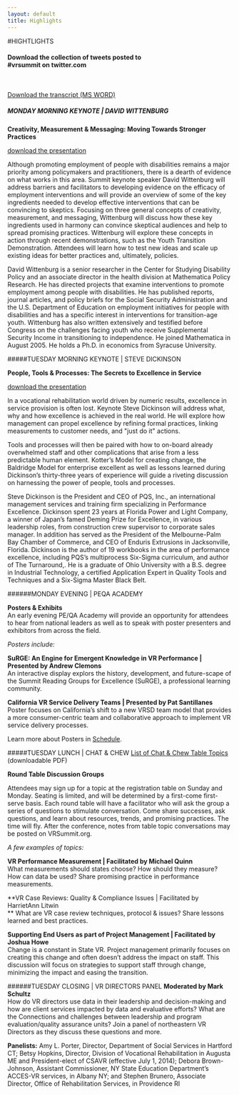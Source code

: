 ```yaml
---
layout: default
title: Highlights
---
```


#HIGHTLIGHTS

<div class="alert alert-info" style="max-width:350px;">
<h4>Download the collection of tweets posted to #vrsummit on twitter.com</h4>

<br /><p><a class="btn btn-primary" href="/files/TwitterChat.doc">Download the transcript (MS WORD)</a></p>

</div>

##### MONDAY MORNING KEYNOTE | DAVID WITTENBURG

**Creativity, Measurement & Messaging:
Moving Towards Stronger Practices**  

[download the presentation](/assets/KEYNOTE_Creativity_Measurement_and_Knowledge.pptx)

Although promoting employment of people
with disabilities remains a major priority among
policymakers and practitioners, there is a dearth
of evidence on what works in this area. Summit
keynote speaker David Wittenburg will address
barriers and facilitators to developing evidence on
the efficacy of employment interventions and will
provide an overview of some of the key ingredients
needed to develop effective interventions that can
be convincing to skeptics. Focusing on three general
concepts of creativity, measurement, and messaging,
Wittenburg will discuss how these key ingredients
used in harmony can convince skeptical audiences
and help to spread promising practices. Wittenburg
will explore these concepts in action through recent
demonstrations, such as the Youth Transition
Demonstration. Attendees will learn how to test new
ideas and scale up existing ideas for better practices
and, ultimately, policies.  

David Wittenburg is a senior researcher in the Center for Studying Disability Policy and an associate director in the health division at Mathematica Policy Research. He has directed projects that examine interventions to promote employment among people with disabilities. He has published reports, journal articles, and policy briefs for the Social Security Administration and the U.S. Department of Education on employment initiatives for people with disabilities and has a specific interest in interventions for transition-age youth. Wittenburg has also written extensively and testified before Congress on the challenges facing youth who receive Supplemental Security Income in transitioning to independence. He joined Mathematica in August 2005. He holds a Ph.D.
in economics from Syracuse University.

#####TUESDAY MORNING KEYNOTE | STEVE DICKINSON  

**People, Tools & Processes:
The Secrets to Excellence in Service**  

[download the presentation](/assets/KEYNOTE_People_Tools_and_Processes.ppt)

In a vocational
rehabilitation world
driven by numeric
results, excellence in
service provision is
often lost. Keynote
Steve Dickinson will
address what, why
and how excellence is
achieved in the real
world. He will explore
how management can
propel excellence by refining formal practices, linking
measurements to customer needs, and "just do it"
actions.  

Tools and processes will then be paired with how
to on-board already overwhelmed staff and other
complications that arise from a less predictable
human element. Kotter’s Model for creating change,
the Baldridge Model for enterprise excellent as well
as lessons learned during Dickinson’s thirty-three years of experience will guide a riveting discussion on
harnessing the power of people, tools and processes.  

Steve Dickinson is the President and CEO of PQS,
Inc., an international management services and
training firm specializing in Performance Excellence.
Dickinson spent 23 years at Florida Power and Light
Company, a winner of Japan’s famed Deming Prize
for Excellence, in various leadership roles, from
construction crew supervisor to corporate sales
manager. In addition has served as the President of
the Melbourne-Palm Bay Chamber of Commerce, and
CEO of Enduris Extrusions in Jacksonville, Florida.
Dickinson is the author of 19 workbooks in the area
of performance excellence, including PQS’s multiprocess
Six-Sigma curriculum, and author of The
Turnaround,. He is a graduate of Ohio University
with a B.S. degree in Industrial Technology, a certified
Application Expert in Quality Tools and Techniques
and a Six-Sigma Master Black Belt.

######MONDAY EVENING | PEQA ACADEMY

**Posters & Exhibits**  
An early evening PE/QA Academy will provide an opportunity for attendees to hear from national leaders as
well as to speak with poster presenters and exhibitors from across the field.  

*Posters include:*  

**SuRGE: An Engine for Emergent Knowledge in VR Performance | Presented by Andrew Clemons**  
An interactive display explors the history, development, and future-scape of the Summit Reading Groups for
Excellence (SuRGE), a professional learning community.  

**California VR Service Delivery Teams | Presented by Pat Santillanes**  
Poster focuses on California’s shift to a new VRSD team model that provides a more consumer-centric team and
collaborative approach to implement VR service delivery processes.

Learn more about Posters in [Schedule](http://vrsummit.org/pages/30_schedule.html).

#####TUESDAY LUNCH | CHAT & CHEW
[List of Chat & Chew Table Topics](/assets/Chat_Chew_TableList.pdf) (downloadable PDF)

**Round Table Discussion Groups**  

Attendees may sign up for a topic at the registration table on Sunday and
Monday. Seating is limited, and will be determined by a first-come first-serve basis.
Each round table will have a facilitator who will ask the group a series of questions to stimulate conversation.
Come share successes, ask questions, and learn about resources, trends, and promising practices. The time will
fly. After the conference, notes from table topic conversations may be posted on VRSummit.org.  

*A few examples of topics:*

**VR Performance Measurement | Facilitated by Michael Quinn**    
What measurements should states choose? How should they measure? How can data be used? Share promising
practice in performance measurements.  

**VR Case Reviews: Quality & Compliance Issues | Facilitated by HarrietAnn Litwin  
**  What are VR case review techniques, protocol & issues? Share lessons learned and best practices.  

**Supporting End Users as part of Project Management | Facilitated by Joshua Howe**  
Change is a constant in State VR. Project management primarily focuses on creating this change and often
doesn’t address the impact on staff. This discussion will focus on strategies to support staff through change,
minimizing the impact and easing the transition.

######TUESDAY CLOSING | VR DIRECTORS PANEL
**Moderated by Mark Schultz**  
How do VR directors use data in their leadership and decision-making and how are client services impacted
by data and evaluative efforts? What are the Connections and challenges between leadership and program
evaluation/quality assurance units? Join a panel of northeastern VR Directors as they discuss these questions and
more.  

**Panelists:** Amy L. Porter, Director, Department of Social Services in Hartford CT; Betsy Hopkins, Director,
Division of Vocational Rehabilitation in Augusta ME and President-elect of CSAVR (effective July 1, 2014);
Debora Brown-Johnson, Assistant Commissioner, NY State Education Department’s ACCES-VR services, in
Albany NY; and Stephen Brunero, Associate Director, Office of Rehabilitation Services, in Providence RI